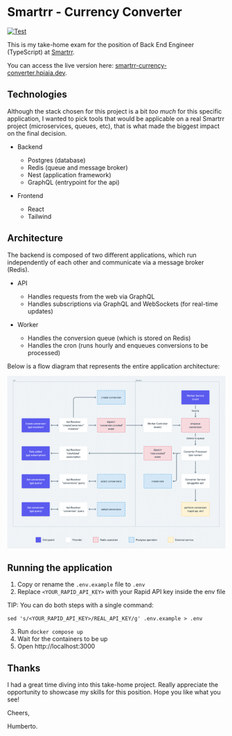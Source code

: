 # Smartrr - Currency Converter

[![Test](https://github.com/hpiaia/smartrr-currency-converter/actions/workflows/test.yaml/badge.svg)](https://github.com/hpiaia/smartrr-currency-converter/actions/workflows/test.yaml)

This is my take-home exam for the position of Back End Engineer (TypeScript) at [Smartrr](https://smartrr.com/).

You can access the live version here: [smartrr-currency-converter.hpiaia.dev](https://smartrr-currency-converter.hpiaia.dev).

## Technologies

Although the stack chosen for this project is a bit _too much_ for this specific application, I wanted to pick tools that
would be applicable on a real Smartrr project (microservices, queues, etc), that is what made the biggest impact on the final decision.

- Backend

  - Postgres (database)
  - Redis (queue and message broker)
  - Nest (application framework)
  - GraphQL (entrypoint for the api)

- Frontend

  - React
  - Tailwind

## Architecture

The backend is composed of two different applications, which run independently of each other and communicate via a message broker (Redis).

- API

  - Handles requests from the web via GraphQL
  - Handles subscriptions via GraphQL and WebSockets (for real-time updates)

- Worker

  - Handles the conversion queue (which is stored on Redis)
  - Handles the cron (runs hourly and enqueues conversions to be processed)

Below is a flow diagram that represents the entire application architecture:

![flowchart](https://github.com/hpiaia/smartrr-currency-converter/blob/main/flowchart.png?raw=true)

## Running the application

1. Copy or rename the `.env.example` file to `.env`
2. Replace `<YOUR_RAPID_API_KEY>` with your Rapid API key inside the env file

TIP: You can do both steps with a single command:

```
sed 's/<YOUR_RAPID_API_KEY>/REAL_API_KEY/g' .env.example > .env
```

3. Run `docker compose up`
4. Wait for the containers to be up
5. Open http://localhost:3000

## Thanks

I had a great time diving into this take-home project. Really appreciate the opportunity to showcase my skills for this position. Hope you like what you see!

Cheers,

Humberto.